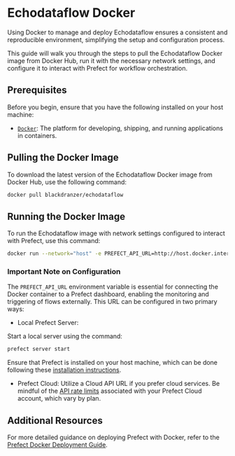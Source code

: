 # Echodataflow Docker

Using Docker to manage and deploy Echodataflow ensures a consistent and reproducible environment, simplifying the setup and configuration process.

This guide will walk you through the steps to pull the Echodataflow Docker image from Docker Hub, run it with the necessary network settings, and configure it to interact with Prefect for workflow orchestration.

## Prerequisites
Before you begin, ensure that you have the following installed on your host machine:

- [`Docker`](https://www.docker.com/get-started/): The platform for developing, shipping, and running applications in containers.

## Pulling the Docker Image
To download the latest version of the Echodataflow Docker image from Docker Hub, use the following command:

```bash
docker pull blackdranzer/echodataflow
```

## Running the Docker Image
To run the Echodataflow image with network settings configured to interact with Prefect, use this command:

```bash
docker run --network="host" -e PREFECT_API_URL=http://host.docker.internal:4200/api blackdranzer/echodataflow
```

### Important Note on Configuration
The `PREFECT_API_URL` environment variable is essential for connecting the Docker container to a Prefect dashboard, enabling the monitoring and triggering of flows externally. This URL can be configured in two primary ways:

- Local Prefect Server:  

Start a local server using the command:

```bash
prefect server start
```

Ensure that Prefect is installed on your host machine, which can be done following these [installation instructions](https://docs.prefect.io/latest/getting-started/installation/).

- Prefect Cloud: Utilize a Cloud API URL if you prefer cloud services. Be mindful of the [API rate limits](https://docs.prefect.io/latest/cloud/rate-limits/) associated with your Prefect Cloud account, which vary by plan.

## Additional Resources
For more detailed guidance on deploying Prefect with Docker, refer to the [Prefect Docker Deployment Guide](https://docs.prefect.io/latest/guides/docker/#building-a-docker-image).